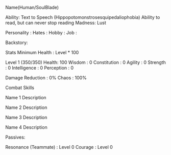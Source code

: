 Name(Human/SoulBlade)

Ability: 	Text to Speech (Hippopotomonstrosesquipedaliophobia)
Ability to read, but can never stop reading
Madness: 	Lust

Personality :
Hates		:
Hobby		:
Job		:

Backstory:




Stats
Minimum Health : Level * 100

Level 1 (350/350)
Health: 100
Wisdom 	 	: 0
Constitution 	: 0
Agility 		: 0
Strength 		: 0
Intelligence	: 0
Perception 	 	: 0

Damage Reduction	: 0%
Chaos			: 100%



Combat Skills

Name 1
Description

Name 2
Description

Name 3
Description

Name 4
Description


Passives:

Resonance (Teammate) : Level 0
Courage : Level 0













